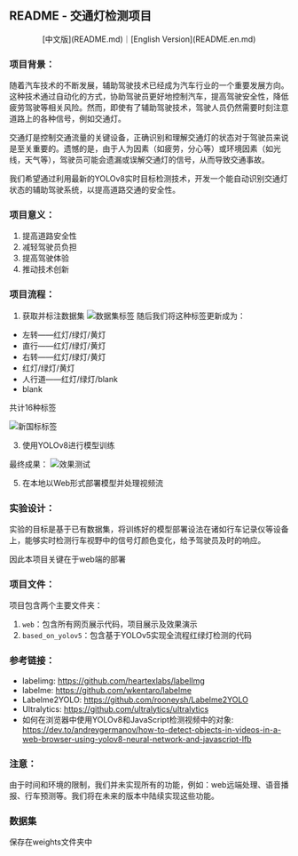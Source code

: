 ## README - 交通灯检测项目

<center>[中文版](README.md)｜[English Version](README.en.md)</center>

### 项目背景：

随着汽车技术的不断发展，辅助驾驶技术已经成为汽车行业的一个重要发展方向。这种技术通过自动化的方式，协助驾驶员更好地控制汽车，提高驾驶安全性，降低疲劳驾驶等相关风险。然而，即使有了辅助驾驶技术，驾驶人员仍然需要时刻注意道路上的各种信号，例如交通灯。

交通灯是控制交通流量的关键设备，正确识别和理解交通灯的状态对于驾驶员来说是至关重要的。遗憾的是，由于人为因素（如疲劳，分心等）或环境因素（如光线，天气等），驾驶员可能会遗漏或误解交通灯的信号，从而导致交通事故。

我们希望通过利用最新的YOLOv8实时目标检测技术，开发一个能自动识别交通灯状态的辅助驾驶系统，以提高道路交通的安全性。

### 项目意义：

1. 提高道路安全性
2. 减轻驾驶员负担
3. 提高驾驶体验
4. 推动技术创新

### 项目流程：

1. 获取并标注数据集
![数据集标签](pic/first_label.png)
随后我们将这种标签更新成为：

- 左转——红灯/绿灯/黄灯
- 直行——红灯/绿灯/黄灯
- 右转——红灯/绿灯/黄灯
- 红灯/绿灯/黄灯
- 人行道——红灯/绿灯/blank
- blank

共计16种标签

![新国标标签](pic/direct_label.png)

3. 使用YOLOv8进行模型训练

最终成果：
![效果测试](pic/final.png)

5. 在本地以Web形式部署模型并处理视频流

### 实验设计：

实验的目标是基于已有数据集，将训练好的模型部署设法在诸如行车记录仪等设备上，能够实时检测行车视野中的信号灯颜色变化，给予驾驶员及时的响应。

因此本项目关键在于web端的部署

### 项目文件：

项目包含两个主要文件夹：

1. `web`：包含所有网页展示代码，项目展示及效果演示
2. `based_on_yolov5`：包含基于YOLOv5实现全流程红绿灯检测的代码

### 参考链接：

- labelimg: https://github.com/heartexlabs/labelImg
- labelme: https://github.com/wkentaro/labelme
- Labelme2YOLO: https://github.com/rooneysh/Labelme2YOLO
- Ultralytics: https://github.com/ultralytics/ultralytics
- 如何在浏览器中使用YOLOv8和JavaScript检测视频中的对象: https://dev.to/andreygermanov/how-to-detect-objects-in-videos-in-a-web-browser-using-yolov8-neural-network-and-javascript-lfb

### 注意：

由于时间和环境的限制，我们并未实现所有的功能，例如：web远端处理、语音播报、行车预测等。我们将在未来的版本中陆续实现这些功能。

### 数据集
保存在weights文件夹中
